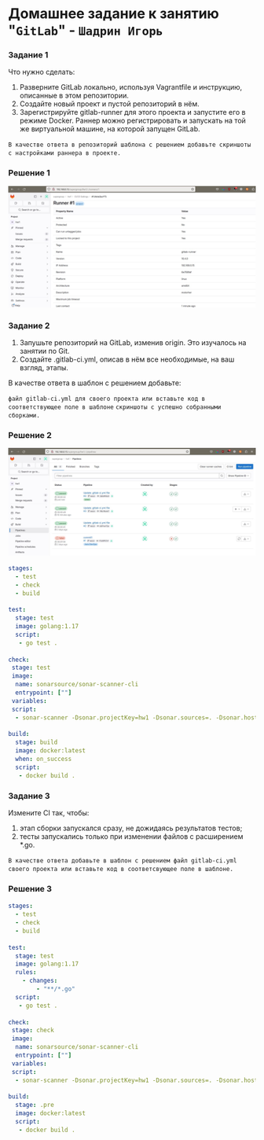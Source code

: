 # Домашнее задание к занятию "`GitLab`" - `Шадрин Игорь`


### Задание 1
Что нужно сделать:

1.    Разверните GitLab локально, используя Vagrantfile и инструкцию, описанные в этом репозитории.
2.    Создайте новый проект и пустой репозиторий в нём.
3.    Зарегистрируйте gitlab-runner для этого проекта и запустите его в режиме Docker. Раннер можно регистрировать и запускать на той же виртуальной машине, на которой запущен GitLab.

`В качестве ответа в репозиторий шаблона с решением добавьте скриншоты с настройками раннера в проекте.`

### Решение 1
![builds](img/Clipboard02.jpg)

### Задание 2


1.    Запушьте репозиторий на GitLab, изменив origin. Это изучалось на занятии по Git.
2.    Создайте .gitlab-ci.yml, описав в нём все необходимые, на ваш взгляд, этапы.

В качестве ответа в шаблон с решением добавьте:

`файл gitlab-ci.yml для своего проекта или вставьте код в соответствующее поле в шаблоне`
`скриншоты с успешно собранными сборками.`


### Решение 2
![runner](img/Clipboard01.jpg)

```yml
stages:
  - test
  - check
  - build

test:
  stage: test
  image: golang:1.17
  script: 
   - go test .

check:
 stage: test
 image:
  name: sonarsource/sonar-scanner-cli
  entrypoint: [""]
 variables:
 script:
  - sonar-scanner -Dsonar.projectKey=hw1 -Dsonar.sources=. -Dsonar.host.url=http://gitlab.localdomain:9000 -Dsonar.login=sqp_c3c65988b682b750445436ff82258fb57dd91842

build:
  stage: build
  image: docker:latest
  when: on_success
  script:
   - docker build .

```

### Задание 3

Измените CI так, чтобы:

1.    этап сборки запускался сразу, не дожидаясь результатов тестов;
2.    тесты запускались только при изменении файлов с расширением *.go.

`В качестве ответа добавьте в шаблон с решением файл gitlab-ci.yml своего проекта или вставьте код в соответсвующее поле в шаблоне.`

### Решение 3
```yml
stages:
  - test
  - check
  - build

test:
  stage: test
  image: golang:1.17
  rules:
    - changes:
        - "**/*.go"
  script: 
   - go test .

check:
 stage: check
 image:
  name: sonarsource/sonar-scanner-cli
  entrypoint: [""]
 variables:
 script:
  - sonar-scanner -Dsonar.projectKey=hw1 -Dsonar.sources=. -Dsonar.host.url=http://gitlab.localdomain:9000 -Dsonar.login=sqp_c3c65988b682b750445436ff82258fb57dd91842

build:
  stage: .pre
  image: docker:latest
  script:
   - docker build .
```